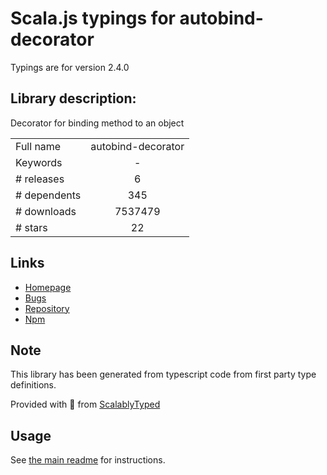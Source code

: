 
# Scala.js typings for autobind-decorator

Typings are for version 2.4.0

## Library description:
Decorator for binding method to an object

|                    |                 |
| ------------------ | :-------------: |
| Full name          | autobind-decorator |
| Keywords           | - |
| # releases         | 6 |
| # dependents       | 345 |
| # downloads        | 7537479 |
| # stars            | 22 |

## Links
- [Homepage](https://github.com/andreypopp/autobind-decorator#readme)
- [Bugs](https://github.com/andreypopp/autobind-decorator/issues)
- [Repository](https://github.com/andreypopp/autobind-decorator)
- [Npm](https://www.npmjs.com/package/autobind-decorator)
    


## Note
This library has been generated from typescript code from first party type definitions.

Provided with :purple_heart: from [ScalablyTyped](https://github.com/oyvindberg/ScalablyTyped)

## Usage
See [the main readme](../../readme.md) for instructions.


